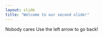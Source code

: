 ```yaml
---
layout: slide
title: "Welcome to our second slide!"
---
```

Nobody cares
Use the left arrow to go back!
